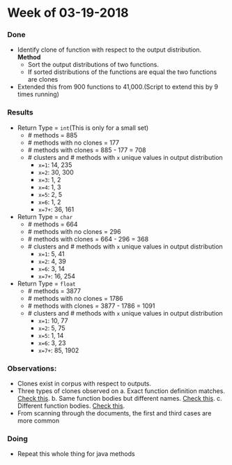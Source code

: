 # Week of 03-19-2018

### Done
  * Identify clone of function with respect to the output distribution.  
    **Method**
     * Sort the output distributions of two functions.
     * If sorted distributions of the functions are equal the two functions are clones
  * Extended this from 900 functions to 41,000.(Script to extend this by 9 times running)
  
### Results
  * Return Type = `int`(This is only for a small set)
    * \# methods = 885
    * \# methods with no clones = 177
    * \# methods with clones = 885 - 177 = 708
    * \# clusters and \# methods with `x` unique values in output distribution
      * `x=1`: 14, 235
      * `x=2`: 30, 300
      * `x=3`: 1, 2
      * `x=4`: 1, 3
      * `x=5`: 2, 5
      * `x=6`: 1, 2
      * `x=7+`: 36, 161
  * Return Type = `char`
    * \# methods = 664
    * \# methods with no clones = 296
    * \# methods with clones = 664 - 296 = 368
    * \# clusters and \# methods with `x` unique values in output distribution
      * `x=1`: 5, 41
      * `x=2`: 4, 39
      * `x=6`: 3, 14
      * `x=7+`: 16, 254
  * Return Type = `float`
    * \# methods = 3877
    * \# methods with no clones = 1786
    * \# methods with clones = 3877 - 1786 = 1091
    * \# clusters and \# methods with `x` unique values in output distribution
      * `x=1`: 10, 77
      * `x=2`: 5, 75
      * `x=5`: 1, 14
      * `x=6`: 3, 23
      * `x=7+`: 85, 1902
  
### Observations:
  * Clones exist in corpus with respect to outputs.
  * Three types of clones observed on 
    a. Exact function definition matches. [Check this](https://github.com/dr-bigfatnoob/CodeSeer/blob/master/results/clones/clone_char_000.txt).
    b. Same function bodies but different names. [Check this](https://github.com/dr-bigfatnoob/CodeSeer/blob/master/results/clones/clone_int_006.txt).
    c. Different function bodies. [Check this](https://github.com/dr-bigfatnoob/CodeSeer/blob/master/results/clones/clone_float_001.txt).
* From scanning through the documents, the first and third cases are more common
  
   
### Doing
  * Repeat this whole thing for java methods
  
